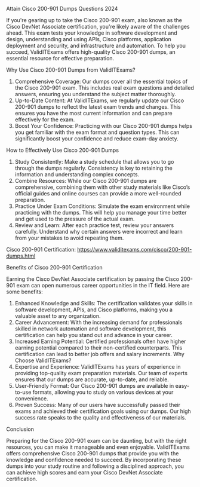 Attain Cisco 200-901 Dumps Questions 2024

If you're gearing up to take the Cisco 200-901 exam, also known as the Cisco DevNet Associate certification, you're likely aware of the challenges ahead. This exam tests your knowledge in software development and design, understanding and using APIs, Cisco platforms, application deployment and security, and infrastructure and automation. To help you succeed, ValidITExams offers high-quality Cisco 200-901 dumps, an essential resource for effective preparation.

Why Use Cisco 200-901 Dumps from ValidITExams?

1.	Comprehensive Coverage: Our dumps cover all the essential topics of the Cisco 200-901 exam. This includes real exam questions and detailed answers, ensuring you understand the subject matter thoroughly.
2.	Up-to-Date Content: At ValidITExams, we regularly update our Cisco 200-901 dumps to reflect the latest exam trends and changes. This ensures you have the most current information and can prepare effectively for the exam.
3.	Boost Your Confidence: Practicing with our Cisco 200-901 dumps helps you get familiar with the exam format and question types. This can significantly boost your confidence and reduce exam-day anxiety.
   
How to Effectively Use Cisco 200-901 Dumps
1.	Study Consistently: Make a study schedule that allows you to go through the dumps regularly. Consistency is key to retaining the information and understanding complex concepts.
2.	Combine Resources: While our Cisco 200-901 dumps are comprehensive, combining them with other study materials like Cisco’s official guides and online courses can provide a more well-rounded preparation.
3.	Practice Under Exam Conditions: Simulate the exam environment while practicing with the dumps. This will help you manage your time better and get used to the pressure of the actual exam.
4.	Review and Learn: After each practice test, review your answers carefully. Understand why certain answers were incorrect and learn from your mistakes to avoid repeating them.

Cisco 200-901 Certification: https://www.validitexams.com/cisco/200-901-dumps.html

Benefits of Cisco 200-901 Certification

Earning the Cisco DevNet Associate certification by passing the Cisco 200-901 exam can open numerous career opportunities in the IT field. Here are some benefits:
1.	Enhanced Knowledge and Skills: The certification validates your skills in software development, APIs, and Cisco platforms, making you a valuable asset to any organization.
2.	Career Advancement: With the increasing demand for professionals skilled in network automation and software development, this certification can help you stand out and advance in your career.
3.	Increased Earning Potential: Certified professionals often have higher earning potential compared to their non-certified counterparts. This certification can lead to better job offers and salary increments.
Why Choose ValidITExams?
1.	Expertise and Experience: ValidITExams has years of experience in providing top-quality exam preparation materials. Our team of experts ensures that our dumps are accurate, up-to-date, and reliable.
2.	User-Friendly Format: Our Cisco 200-901 dumps are available in easy-to-use formats, allowing you to study on various devices at your convenience.
3.	Proven Success: Many of our users have successfully passed their exams and achieved their certification goals using our dumps. Our high success rate speaks to the quality and effectiveness of our materials.

Conclusion

Preparing for the Cisco 200-901 exam can be daunting, but with the right resources, you can make it manageable and even enjoyable. ValidITExams offers comprehensive Cisco 200-901 dumps that provide you with the knowledge and confidence needed to succeed. By incorporating these dumps into your study routine and following a disciplined approach, you can achieve high scores and earn your Cisco DevNet Associate certification.

